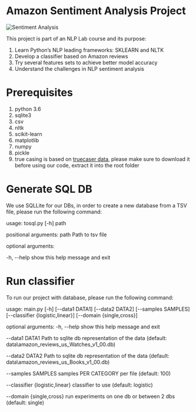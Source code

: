 # Amazon Sentiment Analysis Project

![Sentiment Analysis](https://cdn-images-1.medium.com/max/600/0*ga5rNPmVYBsCm-lz.)

This project is part of an NLP Lab course and its purpose:

1.	Learn Python’s NLP leading frameworks: SKLEARN and NLTK
2.	Develop a classifier based on Amazon reviews
3.	Try several features sets to achieve better model accuracy
4.	Understand the challenges in NLP sentiment analysis

# Prerequisites

1. python 3.6
2. sqlite3
3. csv
4. nltk
5. scikit-learn
6. matplotlib
7. numpy
8. pickle
9. true casing is based on [truecaser data](https://github.com/nreimers/truecaser/releases/download/v1.0/english_distributions.obj.zip), please make sure to download it before using our code, extract it into the root folder

# Generate SQL DB

We use SQLLite for our DBs, in order to create a new database from a TSV file, please run the following command:

usage: tosql.py [-h] path

positional arguments:
  path        Path to tsv file

optional arguments:

  -h, --help  show this help message and exit
  
# Run classifier
  
To run our project with database, please run the following command:
  
usage: main.py [-h] [--data1 DATA1] [--data2 DATA2] [--samples SAMPLES]
               [--classifier {logistic,linear}] [--domain {single,cross}]

optional arguments:
  -h, --help            show this help message and exit
  
  --data1 DATA1         Path to sqlite db representation of the data (default:
                        data\amazon_reviews_us_Watches_v1_00.db)
                        
  --data2 DATA2         Path to sqlite db representation of the data (default:
                        data\amazon_reviews_us_Books_v1_00.db)
                        
  --samples SAMPLES     samples PER CATEGORY per file (default: 100)
  
  --classifier {logistic,linear}
                        classifier to use (default: logistic)
                        
  --domain {single,cross}
                        run experiments on one db or between 2 dbs (default:
                        single)
                        
